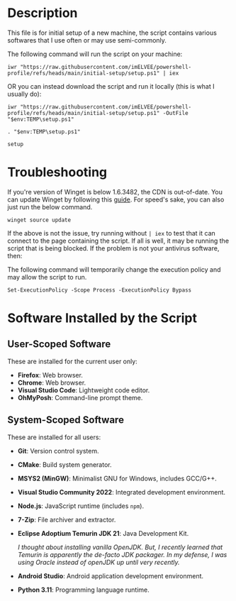 # Description

This file is for initial setup of a new machine, the script contains various softwares that I use often or may use semi-commonly.

The following command will run the script on your machine:

```
iwr "https://raw.githubusercontent.com/imELVEE/powershell-profile/refs/heads/main/initial-setup/setup.ps1" | iex
```

OR you can instead download the script and run it locally (this is what I usually do):

```
iwr "https://raw.githubusercontent.com/imELVEE/powershell-profile/refs/heads/main/initial-setup/setup.ps1" -OutFile "$env:TEMP\setup.ps1"
```
```
. "$env:TEMP\setup.ps1"
```
```
setup
```

# Troubleshooting

If you're version of Winget is below 1.6.3482, the CDN is out-of-date.  You can update Winget by following this [guide](https://github.com/microsoft/winget-cli/tree/master/doc/troubleshooting#executing-winget-exits-with-no-message). For speed's sake, you can also just run the below command.

```
winget source update
```

If the above is not the issue, try running without `| iex` to test that it can connect to the page containing the script. If all is well, it may be running the script that is being blocked. If the problem is not your antivirus software, then:

The following command will temporarily change the execution policy and may allow the script to run.

```
Set-ExecutionPolicy -Scope Process -ExecutionPolicy Bypass
```

# Software Installed by the Script

## User-Scoped Software
These are installed for the current user only:
- **Firefox**: Web browser.
- **Chrome**: Web browser.
- **Visual Studio Code**: Lightweight code editor.
- **OhMyPosh**: Command-line prompt theme.

## System-Scoped Software
These are installed for all users:
- **Git**: Version control system.
- **CMake**: Build system generator.
- **MSYS2 (MinGW)**: Minimalist GNU for Windows, includes GCC/G++.
- **Visual Studio Community 2022**: Integrated development environment.
- **Node.js**: JavaScript runtime (includes `npm`).
- **7-Zip**: File archiver and extractor.
- **Eclipse Adoptium Temurin JDK 21**: Java Development Kit.

  *I thought about installing vanilla OpenJDK. But, I recently learned that Temurin is apparently the de-facto JDK packager. In my defense, I was using Oracle instead of openJDK up until very recently.*
  
- **Android Studio**: Android application development environment.
- **Python 3.11**: Programming language runtime.
